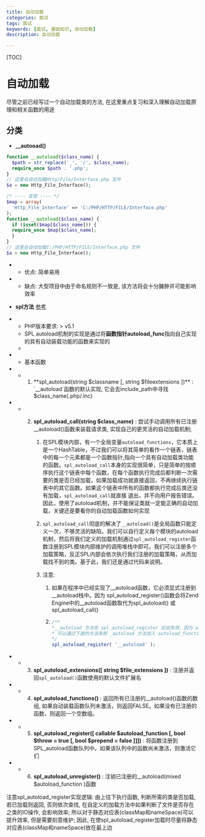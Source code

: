 ```yaml
---
title: 自动加载
categories: 面试 
tags: 面试
keywords: [面试, 基础知识, 自动加载]
description: 自动加载

---
```


<!--more-->

[TOC]

# 自动加载
  尽管之前已经写过一个自动加载类的方法, 在这里重点复习和深入理解自动加载原理和相关函数的用途

## 分类
  * **__autooad()**
  ```php
  function __autoload($class_name) { 
    $path = str_replace('_', '/', $class_name); 
    require_once $path . '.php'; 
  } 
  // 这里会自动加载Http/File/Interface.php 文件 
  $a = new Http_File_Interface();
  
  /* ---- 变型 ---- */
  $map = array( 
    'Http_File_Interface' => 'C:/PHP/HTTP/FILE/Interface.php' 
  ); 
  function __autoload($class_name) { 
    if (isset($map[$class_name])) { 
    require_once $map[$class_name]; 
    } 
  } 
  // 这里会自动加载C:/PHP/HTTP/FILE/Interface.php 文件 
  $a = new Http_File_Interface(); 
  ```
  * * 优点: 简单易用

  * * 缺点: 大型项目中由于命名规则不一致是, 该方法将会十分臃肿并可能影响效率

  * **spl方法** [参考](https://www.jellythink.com/archives/152)

  * * PHP版本要求: > v5.1
    * SPL autoload机制的实现是通过将**函数指针autoload_func**指向自己实现的具有自动装载功能的函数来实现的
    * 

  * * 基本函数

  * * 1. **spl_autoload(string $classname [, string $fileextensions ])** : `__autoload`函数的默认实现, 它会去include_path中寻找$class_name(.php/.inc) 

  * * 2. **spl_autoload_call(string $class_name)** : 尝试手动调用所有已注册__autoload()函数来装载请求类, 实现自己的更灵活的自动加载机制;

         1. 在SPL模块内部，有一个全局变量`autoload_functions`，它本质上是一个HashTable，不过我们可以将其简单的看作一个链表，链表中的每一个元素都是一个函数指针,指向一个具有自动加载类功能的函数。`spl_autoload_call`本身的实现很简单，只是简单的按顺序执行这个链表中每个函数，在每个函数执行完成后都判断一次需要的类是否已经加载，如果加载成功就直接返回，不再继续执行链表中的其它函数。如果这个链表中所有的函数都执行完成后类还没有加载，`spl_autoload_call`就直接 退出，并不向用户报告错误。因此，使用了autoload机制，并不能保证类就一定能正确的自动加载，关键还是要看你的自动加载函数如何实现

         2. `spl_autoload_call`彻底的解决了`__autoload()`是全局函数只能定义一次，不够灵活的缺陷，我们可以自行定义每个模块的autoload机制，然后将我们定义的加载机制通过`spl_autoload_register`函数注册到SPL模块内部维护的调用堆栈中即可。我们可以注册多个加载策略，反正SPL内部会依次执行我们注册的加载策略，从而加载找不到的类。基于此，我们还是通过代码来说明。

         3. 注意: 

            1. 如果在程序中已经实现了__autoload函数，它必须显式注册到__autoload栈中。因为 spl_autoload_register()函数会将Zend Engine中的__autoload函数取代为spl_autoload() 或 spl_autoload_call() 

            2. ```php
               /** 
               *__autoload 方法在 spl_autoload_register 后会失效，因为 autoload_func 函数指针已指向 spl_autoload 方法 
               * 可以通过下面的方法来把 _autoload 方法加入 autoload_functions list 
               */ 
               spl_autoload_register( '__autoload' ); 
               ```

  * * 3. **spl_autoload_extensions([ string $file_extensions ])** : 注册并返回`spl_autoload()`函数使用的默认文件扩展名

  * * 4. **spl_autoload_functions()** : 返回所有已注册的__autoload()函数的数组, 如果自动装载函数队列未激活，则返回FALSE。如果没有已注册的函数，则返回一个空数组。

  * * 5. **spl_autoload_register([ callable $autoload_function [, bool $throw = true [, bool $prepend = false ]]])** : 将函数注册到SPL_autoload函数队列中。如果该队列中的函数尚未激活，则激活它们

  * * 6. **spl_autoload_unregister()** : 注销已注册的__autoload(mixed $autoload_function )函数

注意spl_autoload_register实现逻辑: 由上往下执行函数, 判断所需的类是否加载, 若已加载则返回, 否则依次查找, 在自定义的加载方法中如果判断了文件是否存在之类的IO操作, 会影响效率; 所以对于静态对应表(classMap和nameSpace)可以提升效率, 但是需要刻意维护; 因此, 在使spl_autoload_register加载时尽量将静态对应表(classMap和nameSpace)放在最上边